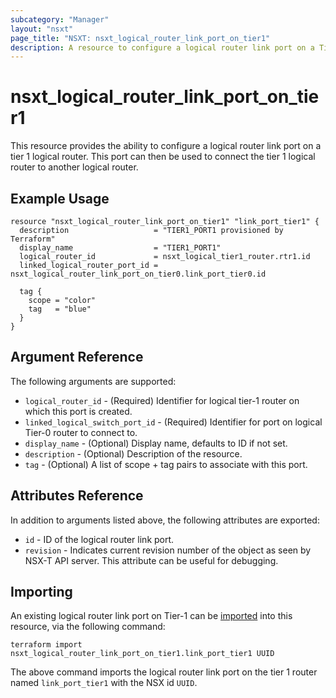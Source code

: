 ```yaml
---
subcategory: "Manager"
layout: "nsxt"
page_title: "NSXT: nsxt_logical_router_link_port_on_tier1"
description: A resource to configure a logical router link port on a Tier-1 router in NSX.
---
```


# nsxt_logical_router_link_port_on_tier1

This resource provides the ability to configure a logical router link port on a tier 1 logical router. This port can then be used to connect the tier 1 logical router to another logical router.

## Example Usage

```hcl
resource "nsxt_logical_router_link_port_on_tier1" "link_port_tier1" {
  description                   = "TIER1_PORT1 provisioned by Terraform"
  display_name                  = "TIER1_PORT1"
  logical_router_id             = nsxt_logical_tier1_router.rtr1.id
  linked_logical_router_port_id = nsxt_logical_router_link_port_on_tier0.link_port_tier0.id

  tag {
    scope = "color"
    tag   = "blue"
  }
}
```

## Argument Reference

The following arguments are supported:

* `logical_router_id` - (Required) Identifier for logical tier-1 router on which this port is created.
* `linked_logical_switch_port_id` - (Required) Identifier for port on logical Tier-0 router to connect to.
* `display_name` - (Optional) Display name, defaults to ID if not set.
* `description` - (Optional) Description of the resource.
* `tag` - (Optional) A list of scope + tag pairs to associate with this port.

## Attributes Reference

In addition to arguments listed above, the following attributes are exported:

* `id` - ID of the logical router link port.
* `revision` - Indicates current revision number of the object as seen by NSX-T API server. This attribute can be useful for debugging.

## Importing

An existing logical router link port on Tier-1 can be [imported][docs-import] into this resource, via the following command:

[docs-import]: /docs/import/index.html

```
terraform import nsxt_logical_router_link_port_on_tier1.link_port_tier1 UUID
```

The above command imports the logical router link port on the tier 1 router named `link_port_tier1` with the NSX id `UUID`.
